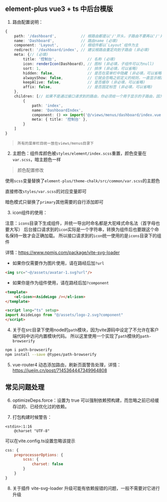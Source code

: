 ## element-plus vue3 + ts 中后台模版

1. 路由配置说明：

```ts
{
    path: '/dashboard',           // 根路由都是以'/'开头，子路由不要再以'/'开头 (必填)
    name: 'Dashboard',            // 路由name (必填)
    component: 'Layout',          // 根组件都以`Layout`组件为主
    redirect: '/dashboard/index', // 建议根路由重定向到子路由 (非必填)
    meta: {// (必填)
        title: '控制台',              // 名称 (必填)
        icon: renderIcon(Dashboard), // 图标 (非必填，子组件可以为null)
        sort: 1,                     // 排序 (非必填，可以省略)
        hidden: false,               // 是否在菜单栏中隐藏 (非必填，可以省略)
        alwaysShow: false,           // 它就会忽略之前定义的规则，一直显示根路由 (非必填，可以省略)
        keepAlive: false,            // 是否缓存 (非必填，可以省略)
        affix: false,                // 是否固定标签 (非必填，可以省略)
    },
    children: [// 如果不是通过接口请求到的路由，你必须给一个用于显示的子路由，因为根路由仅用来显示Layout组件
        {
            path: 'index',
            name: 'DashboardIndex',
            component: () => import('@/views/menus/dashboard/index.vue'),
            meta: { title: '控制台' },
        }
    ]
}
```
> `所有的菜单栏目统一放在views/menus目录下`

2. 主题色：组件库颜色被`styles/element/index.scss`重置，颜色变量在`var.scss`，暗主题色一样

> 颜色配置修改

使用`scss`变量替换了`element-plus/theme-chalk/src/common/var.scss`的主题色

直接修改`styles/var.scss`的对应变量即可

暗色模式只替换了`primary`其他需要的自行添加即可

3. icon组件的使用：

注意：`icons`目录下生成组件，并统一导出时命名都是大驼峰式命名法（首字母也要大写）
后台接口请求到的`icon`实际是一个字符串，转换为组件后也要跟这个命名保持一致才会正确加载。
所以接口请求到的`icon`统一使用的是`icons`目录下的组件

详情：https://www.npmjs.com/package/vite-svg-loader

- 如果你仅需要作为图片使用，请在路经后加`?url`

```html
<img src="~@/assets/avatar-1.svg?url"/>
```

- 如果你是作为组件使用，请在路经后加`?component`

```html
<template>
    <el-icon><AsideLogo /></el-icon>
</template>

<script lang="ts" setup>
import AsideLogo from "@/assets/logo-2.svg?component"
</script>
```

4. 关于在src目录下使用node的`path`模块，因为vite源码中设定了不允许在客户端代码中访问内置模块代码。
所以这里使用一个实现了`path`模块的`path-browserify`

```sh
npm i path-browserify
npm install --save @types/path-browserify
```

5. vue-router4 动态添加路由，刷新页面警告处理，详情：https://juejin.cn/post/7145364447349964808

## 常见问题处理

6. optimizeDeps.force：设置为 true 可以强制依赖预构建，而忽略之前已经缓存过的、已经优化过的依赖。

7. 打包构建时候警告：

```shell
<stdin>:1:16
    @charset "UTF-8"
```

可以在vite.config.ts设置忽略该提示

```js
css: {
    preprocessorOptions: {
        scss: {
            charset: false
        }
    }
}
```

8. 关于插件 vite-svg-loader 升级可能有依赖报错的问题，一般不需要对它进行升级



